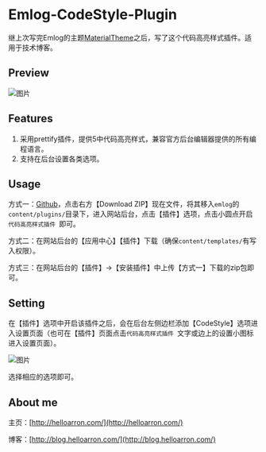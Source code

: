 # Emlog-CodeStyle-Plugin

继上次写完Emlog的主题[MaterialTheme](https://github.com/ArronYR/emlog-material-theme)之后，写了这个代码高亮样式插件。适用于技术博客。

## Preview

![图片](http://7rfkwd.com1.z0.glb.clouddn.com/Prettify%20Themes%20Gallery.png)

## Features

1. 采用prettify插件，提供5中代码高亮样式，兼容官方后台编辑器提供的所有编程语言。
2. 支持在后台设置各类选项。

## Usage

方式一：[Github](https://github.com/ArronYR/emlog-codestyle-plugin)，点击右方【Download ZIP】现在文件，将其移入`emlog`的`content/plugins/`目录下，进入网站后台，点击【插件】选项，点击小圆点开启`代码高亮样式插件 `即可。

方式二：在网站后台的【应用中心】【插件】下载（确保`content/templates/`有写入权限）。

方式三：在网站后台的【插件】->【安装插件】中上传【方式一】下载的zip包即可。

## Setting

在【插件】选项中开启该插件之后，会在后台左侧边栏添加【CodeStyle】选项进入设置页面（也可在【插件】页面点击`代码高亮样式插件 `文字或边上的设置小图标进入设置页面）。

![图片](http://7rfkwd.com1.z0.glb.clouddn.com/codestyle-plugin-setting.png)

选择相应的选项即可。

## About me

主页：[http://helloarron.com/](http://helloarron.com/)

博客：[http://blog.helloarron.com/](http://blog.helloarron.com/)
